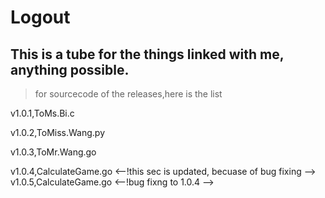 # Logout
This is a tube for the things linked with me, anything possible.
---
> for sourcecode of the releases,here is the list

v1.0.1,ToMs.Bi.c

v1.0.2,ToMiss.Wang.py

v1.0.3,ToMr.Wang.go

v1.0.4,CalculateGame.go
<--!this sec is updated, becuase of bug fixing
-->
v1.0.5,CalculateGame.go
<--!bug fixng to 1.0.4
-->
